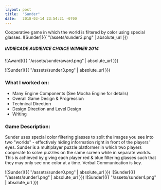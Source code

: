 ```yaml
---
layout: post
title:  "Sunder"
date:   2018-03-14 23:54:21 -0700
---
```


Cooperative game in which the world is filtered by color using special glasses.
![Sunder]({{ "/assets/sunder3.png" | absolute_url }})
<!--more-->

##### INDIECADE AUDIENCE CHOICE WINNER 2014
![Award]({{ "/assets/sunderaward.png" | absolute_url }})

![Sunder]({{ "/assets/sunder3.png" | absolute_url }})

### What I worked on:

* Many Engine Components (See Mocha Engine for details)
* Overall Game Design & Progression
* Technical Direction
* Design Direction and Level Design
* Writing 

### Game Description:

Sunder uses special color filtering glasses to split the images you see into two "worlds" - effectively hiding information right in front of the players' eyes.
Sunder is a multiplayer puzzle platformer in which two players cooperate to solve puzzles on the same screen while in separate worlds. This is achieved by giving each player red & blue filtering glasses such that they may only see one color at a time. Verbal Communication is key.

![Sunder]({{ "/assets/sunder0.png" | absolute_url }})
![Sunder]({{ "/assets/sunder1.png" | absolute_url }})
![Sunder]({{ "/assets/sunder4.png" | absolute_url }})